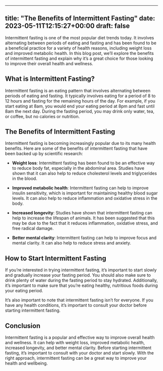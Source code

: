 
---
title: "The Benefits of Intermittent Fasting"
date: 2023-05-11T12:15:27+00:00
draft: false
---

Intermittent fasting is one of the most popular diet trends today. It involves alternating between periods of eating and fasting and has been found to be a beneficial practice for a variety of health reasons, including weight loss and improved metabolic health. In this blog post, we’ll explore the benefits of intermittent fasting and explain why it’s a great choice for those looking to improve their overall health and wellness. 

## What is Intermittent Fasting? 

Intermittent fasting is an eating pattern that involves alternating between periods of eating and fasting. It typically involves eating for a period of 8 to 12 hours and fasting for the remaining hours of the day. For example, if you start eating at 8am, you would end your eating period at 8pm and fast until 8am the next day. During the fasting period, you may drink only water, tea, or coffee, but no calories or nutrition. 

## The Benefits of Intermittent Fasting

Intermittent fasting is becoming increasingly popular due to its many health benefits. Here are some of the benefits of intermittent fasting that have been backed up by scientific research: 

* **Weight loss**: Intermittent fasting has been found to be an effective way to reduce body fat, especially in the abdominal area. Studies have shown that it can also help to reduce cholesterol levels and triglycerides in the blood. 

* **Improved metabolic health**: Intermittent fasting can help to improve insulin sensitivity, which is important for maintaining healthy blood sugar levels. It can also help to reduce inflammation and oxidative stress in the body. 

* **Increased longevity**: Studies have shown that intermittent fasting can help to increase the lifespan of animals. It has been suggested that this may be due to the fact that it reduces inflammation, oxidative stress, and free radical damage. 

* **Better mental clarity**: Intermittent fasting can help to improve focus and mental clarity. It can also help to reduce stress and anxiety. 

## How to Start Intermittent Fasting 

If you’re interested in trying intermittent fasting, it’s important to start slowly and gradually increase your fasting period. You should also make sure to drink plenty of water during the fasting period to stay hydrated. Additionally, it’s important to make sure that you’re eating healthy, nutritious foods during your eating period. 

It’s also important to note that intermittent fasting isn’t for everyone. If you have any health conditions, it’s important to consult your doctor before starting intermittent fasting. 

## Conclusion

Intermittent fasting is a popular and effective way to improve overall health and wellness. It can help with weight loss, improved metabolic health, increased longevity, and better mental clarity. Before starting intermittent fasting, it’s important to consult with your doctor and start slowly. With the right approach, intermittent fasting can be a great way to improve your health and wellbeing.